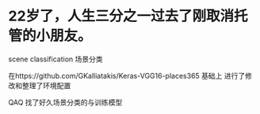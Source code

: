 # 22岁了，人生三分之一过去了刚取消托管的小朋友。
scene classification 场景分类

在https://github.com/GKalliatakis/Keras-VGG16-places365 基础上
进行了修改和整理了环境配置

QAQ 找了好久场景分类的与训练模型

